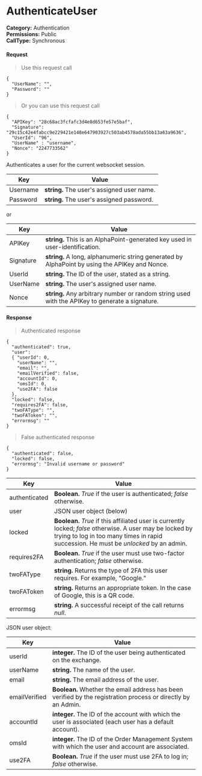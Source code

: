 # AuthenticateUser

**Category:** Authentication\
**Permissions:** Public\
**CallType:** Synchronous

#### Request <a href="#request" id="request"></a>

> Use this request call

```
{
  "UserName": "",
  "Password": ""
}
```

> Or you can use this request call

```
{
  "APIKey": "28c68ac3fcfafc3d4e8d653fe57e5baf",
  "Signature": "29c15c42e4fabcc9e229421e148e647903927c503ab4578ada55bb13a63a9636",
  "UserId": "96",
  "UserName" : "username",
  "Nonce": "2247733562"
}
```

Authenticates a user for the current websocket session.

| Key      | Value                                      |
| -------- | ------------------------------------------ |
| Username | **string.** The user's assigned user name. |
| Password | **string.** The user's assigned password.  |

or

| Key       | Value                                                                                           |
| --------- | ----------------------------------------------------------------------------------------------- |
| APIKey    | **string.** This is an AlphaPoint-generated key used in user-identification.                    |
| Signature | **string.** A long, alphanumeric string generated by AlphaPoint by using the APIKey and Nonce.  |
| UserId    | **string.** The ID of the user, stated as a string.                                             |
| UserName  | **string.** The user's assigned user name.                                                      |
| Nonce     | **string.** Any arbitrary number or random string used with the APIKey to generate a signature. |

#### Response <a href="#response" id="response"></a>

> Authenticated response

```
{
  "authenticated": true,
  "user":
  { "userId": 0,
    "userName": "",
    "email": "",
    "emailVerified": false,
    "accountId": 0,
    "omsId": 0,
    "use2FA": false
  },
  "locked": false,
  "requires2FA": false,
  "twoFAType": "",
  "twoFAToken": "",
  "errormsg": ""
}

```

> False authenticated response

```
{
  "authenticated": false,
  "locked": false,
  "errormsg": "Invalid username or password"
}

```

| Key           | Value                                                                                                                                                                                               |
| ------------- | --------------------------------------------------------------------------------------------------------------------------------------------------------------------------------------------------- |
| authenticated | **Boolean.** _True_ if the user is authenticated; _false_ otherwise.                                                                                                                                |
| user          | JSON user object (below)                                                                                                                                                                            |
| locked        | **Boolean.** _True_ if this affiliated user is currently locked; _false_ otherwise. A user may be locked by trying to log in too many times in rapid succession. He must be _unlocked_ by an admin. |
| requires2FA   | **Boolean.** _True_ if the user must use two-factor authentication; _false_ otherwise.                                                                                                              |
| twoFAType     | **string.** Returns the type of 2FA this user requires. For example, "Google."                                                                                                                      |
| twoFAToken    | **string.** Returns an appropriate token. In the case of Google, this is a QR code.                                                                                                                 |
| errormsg      | **string.** A successful receipt of the call returns _null_.                                                                                                                                        |

JSON user object:

| Key           | Value                                                                                                         |
| ------------- | ------------------------------------------------------------------------------------------------------------- |
| userId        | **integer.** The ID of the user being authenticated on the exchange.                                          |
| userName      | **string.** The name of the user.                                                                             |
| email         | **string.** The email address of the user.                                                                    |
| emailVerified | **Boolean.** Whether the email address has been verified by the registration process or directly by an Admin. |
| accountId     | **integer.** The ID of the account with which the user is associated (each user has a default account).       |
| omsId         | **integer.** The ID of the Order Management System with which the user and account are associated.            |
| use2FA        | **Boolean.** _True_ if the user must use 2FA to log in; _false_ otherwise.                                    |
